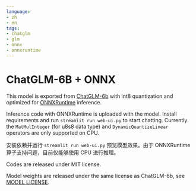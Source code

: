 ```yaml
---
language:
- zh
- en
tags:
- chatglm
- glm
- onnx
- onnxruntime
---
```


# ChatGLM-6B + ONNX

This model is exported from [ChatGLM-6b](https://huggingface.co/THUDM/chatglm-6b) with int8 quantization and optimized for [ONNXRuntime](https://onnxruntime.ai/) inference.

Inference code with ONNXRuntime is uploaded with the model. Install requirements and run `streamlit run web-ui.py` to start chatting. Currently the `MatMulInteger` (for u8s8 data type) and `DynamicQuantizeLinear` operators are only supported on CPU.

安装依赖并运行 `streamlit run web-ui.py` 预览模型效果。由于 ONNXRuntime 算子支持问题，目前仅能够使用 CPU 进行推理。

Codes are released under MIT license.

Model weights are released under the same license as ChatGLM-6b, see [MODEL LICENSE](https://huggingface.co/THUDM/chatglm-6b/blob/main/MODEL_LICENSE).